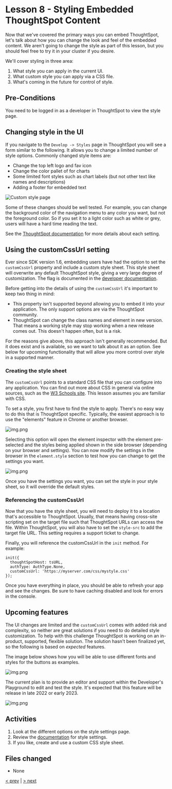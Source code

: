 # Lesson 8 - Styling Embedded ThoughtSpot Content

Now that we've covered the primary ways you can embed ThoughtSpot, let's talk about how you can change the look and feel of the embedded content.  We aren't going to change the style as part of this lesson, but you should feel free to try it in your cluster if you desire.

We'll cover styling in three area:

1. What style you can apply in the current UI.
2. What custom style you can apply via a CSS file.
3. What's coming in the future for control of style.

## Pre-Conditions

You need to be logged in as a developer in ThoughtSpot to view the style page.

## Changing style in the UI

If you navigate to the `Develop -> Styles` page in ThoughtSpot you will see a form similar to the following.  It allows you to change a limited number of style options.   Commonly changed style items are:

* Change the top left logo and fav icon
* Change the color pallet of for charts
* Some limited font styles such as chart labels (but not other text like names and descriptions)
* Adding a footer for embedded text

![Custom style page](images/style-page.png)

Some of these changes should be well tested.  For example, you can change the background color of the navigation menu to any color you want, but not the foreground color.  So if you set it to a light color such as white or grey, users will have a hard time reading the text.  

See the [ThoughtSpot documentation](https://docs.thoughtspot.com/cloud/latest/style-customization) for more details about each setting.

## Using the customCssUrl setting

Ever since SDK version 1.6, embedding users have had the option to set the `customCssUrl` property and include a custom style sheet.  This style sheet will overwrite any default ThoughtSpot style, giving a very large degree of customization.  The flag is documented in the [developer documentation](https://developers.thoughtspot.com/docs/typedoc/interfaces/EmbedConfig.html#customCssUrl).

Before getting into the details of using the `customCssUrl` it's important to keep two thing in mind:
* This property isn't supported beyond allowing you to embed it into your application.  The only support options are via the ThoughtSpot community.
* ThoughtSpot can change the class names and element in new version.  That means a working style may stop working when a new release comes out.  This doesn't happen often, but is a risk.

For the reasons give above, this approach isn't generally recommended.  But it does exist and is available, so we want to talk about it as an option.  See below for upcoming functionality that will allow you more control over style in a supported manner.

### Creating the style sheet

The `customCssUrl` points to a standard CSS file that you can configure into any application.  You can find out more about CSS in general via online sources, such as the [W3 Schools site](https://www.w3schools.com/css/default.asp).  This lesson assumes you are familiar with CSS.

To set a style, you first have to find the style to apply.  There's no easy way to do this that is ThoughtSpot specific.  Typically, the easiest approach is to use the "elements" feature in Chrome or another browser.  

![img.png](images/inspect-element.png)

Selecting this option will open the element inspector with the element pre-selected and the styles being applied shown in the side browser (depending on your browser and settings).  You can now modify the settings in the browser in the `element.style` section to test how you can change to get the settings you want.

![img.png](images/elements-inspector.png)

Once you have the settings you want, you can set the style in your style sheet, so it will override the default styles.  

### Referencing the customCssUrl

Now that you have the style sheet, you will need to deploy it to a location that's accessible to ThoughtSpot.  Usually, that means having cross-site scripting set on the target file such that ThoughtSpot URLs can access the file.  Within ThoughtSpot, you will also have to set the `style-src` to add the target file URL.  This setting requires a support ticket to change.

Finally, you will reference the customCssUrl in the `init` method.  For example:

~~~
init({
  thoughtSpotHost: tsURL,
  authType: AuthType.None,
  customCssUrl: 'https://myserver.com/css/mystyle.css'
});
~~~

Once you have everything in place, you should be able to refresh your app and see the changes.  Be sure to have caching disabled and look for errors in the console.  

## Upcoming features

The UI changes are limited and the `customCssUrl` comes with added risk and complexity, so neither are great solutions if you need to do detailed style customization.  To help with this challenge ThoughtSpot is working on an in-product, supported, flexible solution.  The solution hasn't been finalized yet, so the following is based on _expected_ features.

The image below shows how you will be able to use different fonts and styles for the buttons as examples.

![img.png](images/example-css-results.png)

The current plan is to provide an editor and support within the Developer's Playground to edit and test the style.  It's expected that this feature will be release in late 2022 or early 2023.  

![img.png](images/css-editor.png)

## Activities

1. Look at the different options on the style settings page.
2. Review the [documentation](https://docs.thoughtspot.com/cloud/latest/style-customization) for style settings.  
3. If you like, create and use a custom CSS style sheet.

## Files changed

* None

[< prev](../lesson-09-embed-full-app/README-07.md) | [> next](../lesson-09-code-helpers/README-09.md)
